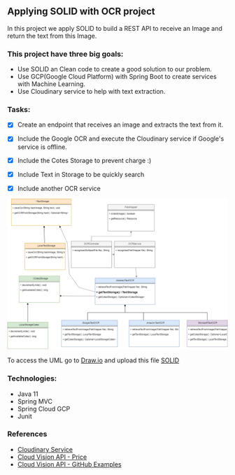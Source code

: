 ## Applying SOLID with OCR project

In this project we apply SOLID to build a REST API to receive an Image and return the text from this Image.

### This project have three big goals:

* Use SOLID an Clean code to create a good solution to our problem.
* Use GCP(Google Cloud Platform) with Spring Boot to create services with Machine Learning.
* Use Cloudinary service to help with text extraction.

### Tasks:
 
- [x] Create an endpoint that receives an image and extracts the text from it.
- [x] Include the Google OCR and execute the Cloudinary service if Google's service is offline.
- [x] Include the Cotes Storage to prevent charge :)
- [x] Include Text in Storage to be quickly search
- [x] Include another OCR service


<img width="800" src="images/9_DIP.png?raw=true" alt='Project UML'>

To access the UML go to [Draw.io](https://www.draw.io/) and upload this file [SOLID](images/SOLID.drawio)

### Technologies:

* Java 11
* Spring MVC
* Spring Cloud GCP
* Junit

### References 

* [Cloudinary Service](https://cloudinary.com/invites/lpov9zyyucivvxsnalc5/tax5t3eafznxwitsghjy?t=default)
* [Cloud Vision API - Price](https://cloud.google.com/vision/pricing#prices)
* [Cloud Vision API - GitHub Examples](https://github.com/googleapis/java-vision/)
